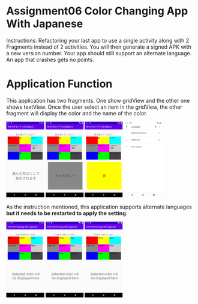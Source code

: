 ﻿

# Assignment06 Color Changing App With Japanese
Instructions:
Refactoring your last app to use a single activity along with 2 Fragments instead of 2 activities. You will then generate a signed APK with a new version number. Your app should still support an alternate language. An app that crashes gets no points.

# Application Function
This application has two fragments. One show gridView and the other one shows textView. Once the user select an item in the gridView, the other fragment will display the color and the name of the color.

<img src="Images/Japanese1.png" width="20%" />

<img src="Images/Japanese2.png" width="20%" />

<img src="Images/Japanese3.png" width="20%" />

<img src="Images/Japanese4.png" width="20%" />

As the instruction mentioned, this application supports alternate languages **but it needs to be restarted to apply the setting.**

<img src="Images/Japanese5.png" width="20%" />

<img src="Images/Japanese5.png" width="20%" />

<img src="Images/Japanese5.png" width="20%" />



